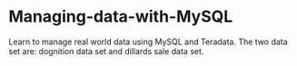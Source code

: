 # Managing-data-with-MySQL

Learn to manage real world data using MySQL and Teradata.
The two data set are: dognition data set and dillards sale data set.
